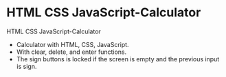 # HTML CSS JavaScript-Calculator
HTML CSS JavaScript-Calculator

- Calculator with HTML, CSS, JavaScript. 
- With clear, delete, and enter functions. 
- The sign buttons is locked if the screen is empty and the previous input is sign.
